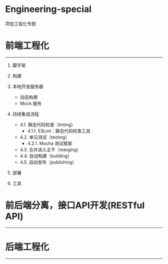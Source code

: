 # Engineering-special
项目工程化专题


# 前端工程化

---
1.  脚手架
2.  构建
3.  本地开发服务器
       * 动态构建
       * Mock 服务
4.  持续集成流程
      * 4.1.  静态代码检查（linting）
        * 4.1.1.  ESLint：静态代码检查工具
      * 4.2.  单元测试（testing）
        * 4.2.1.  Mocha 测试框架
      * 4.3.  合并进入主干（merging）
      * 4.4.  自动构建（building）
      * 4.5.  自动发布（publishing）
      
5.  部署
6.  工具
    

# 前后端分离，接口API开发(RESTful API)

---


# 后端工程化

---
